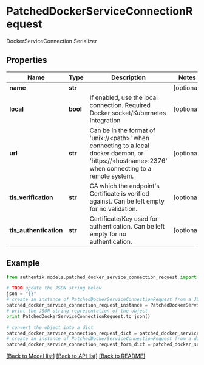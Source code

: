 # PatchedDockerServiceConnectionRequest

DockerServiceConnection Serializer

## Properties
Name | Type | Description | Notes
------------ | ------------- | ------------- | -------------
**name** | **str** |  | [optional] 
**local** | **bool** | If enabled, use the local connection. Required Docker socket/Kubernetes Integration | [optional] 
**url** | **str** | Can be in the format of &#39;unix://&lt;path&gt;&#39; when connecting to a local docker daemon, or &#39;https://&lt;hostname&gt;:2376&#39; when connecting to a remote system. | [optional] 
**tls_verification** | **str** | CA which the endpoint&#39;s Certificate is verified against. Can be left empty for no validation. | [optional] 
**tls_authentication** | **str** | Certificate/Key used for authentication. Can be left empty for no authentication. | [optional] 

## Example

```python
from authentik.models.patched_docker_service_connection_request import PatchedDockerServiceConnectionRequest

# TODO update the JSON string below
json = "{}"
# create an instance of PatchedDockerServiceConnectionRequest from a JSON string
patched_docker_service_connection_request_instance = PatchedDockerServiceConnectionRequest.from_json(json)
# print the JSON string representation of the object
print PatchedDockerServiceConnectionRequest.to_json()

# convert the object into a dict
patched_docker_service_connection_request_dict = patched_docker_service_connection_request_instance.to_dict()
# create an instance of PatchedDockerServiceConnectionRequest from a dict
patched_docker_service_connection_request_form_dict = patched_docker_service_connection_request.from_dict(patched_docker_service_connection_request_dict)
```
[[Back to Model list]](../README.md#documentation-for-models) [[Back to API list]](../README.md#documentation-for-api-endpoints) [[Back to README]](../README.md)


